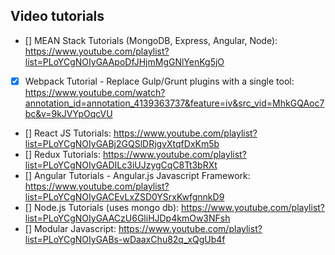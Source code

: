 ## Video tutorials
* [] MEAN Stack Tutorials (MongoDB, Express, Angular, Node):  https://www.youtube.com/playlist?list=PLoYCgNOIyGAApoDfJHjmMgGNlYenKg5jO
* [X] Webpack Tutorial - Replace Gulp/Grunt plugins with a single tool: https://www.youtube.com/watch?annotation_id=annotation_4139363737&feature=iv&src_vid=MhkGQAoc7bc&v=9kJVYpOqcVU
* [] React JS Tutorials: https://www.youtube.com/playlist?list=PLoYCgNOIyGABj2GQSlDRjgvXtqfDxKm5b
* [] Redux Tutorials: https://www.youtube.com/playlist?list=PLoYCgNOIyGADILc3iUJzygCqC8Tt3bRXt
* [] Angular Tutorials - Angular.js Javascript Framework: https://www.youtube.com/playlist?list=PLoYCgNOIyGACEvLxZSD0YSrxKwfgnnkD9
* [] Node.js Tutorials (uses mongo db): https://www.youtube.com/playlist?list=PLoYCgNOIyGAACzU6GliHJDp4kmOw3NFsh
* [] Modular Javascript: https://www.youtube.com/playlist?list=PLoYCgNOIyGABs-wDaaxChu82q_xQgUb4f
